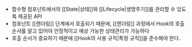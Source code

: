 - 함수형 컴포넌트에서의 [[State|상태]]와 [[Lifecycle|생명주기]]를 관리할 수 있도록 제공된 API
- 컴포넌트 [[렌더링]] 단계에서 호출되기 때문에, [[렌더링]] 과정에서 Hook의 호출 순서를 알고 있어야 안정적이고 예상 가능한 상태관리가 가능하다
- 호출 순서가 중요하기 때문에 [[Hook의 사용 규칙|특정 규칙]]을 준수해야 한다.